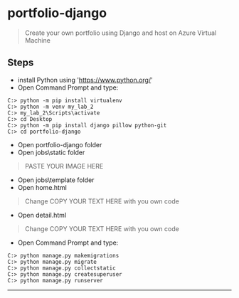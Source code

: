 # portfolio-django
> Create your own portfolio using Django and host on Azure Virtual Machine
## 
## Steps
- install Python using 'https://www.python.org/'
- Open Command Prompt and type: 
```shell
C:> python -m pip install virtualenv
C:> python -m venv my_lab_2
C:> my_lab_2\Scripts\activate
C:> cd Desktop
C:> python -m pip install django pillow python-git
C:> cd portfolio-django
```
- Open portfolio-django folder
- Open jobs\static folder
> PASTE YOUR IMAGE HERE
- Open jobs\template folder
- Open home.html
> Change COPY YOUR TEXT HERE with you own code
- Open detail.html
> Change COPY YOUR TEXT HERE with you own code
- Open Command Prompt and type:
```shell
C:> python manage.py makemigrations
C:> python manage.py migrate
C:> python manage.py collectstatic
C:> python manage.py createsuperuser
C:> python manage.py runserver
```
---

